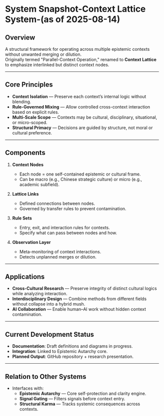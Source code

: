 # System Snapshot-Context Lattice System-(as of 2025-08-14)

## Overview
A structural framework for operating across multiple epistemic contexts without unwanted merging or dilution.  
Originally termed "Parallel-Context Operation," renamed to **Context Lattice** to emphasize interlinked but distinct context nodes.

---

## Core Principles
- **Context Isolation** — Preserve each context’s internal logic without blending.
- **Rule-Governed Mixing** — Allow controlled cross-context interaction based on explicit rules.
- **Multi-Scale Scope** — Contexts may be cultural, disciplinary, situational, or micro-scoped.
- **Structural Primacy** — Decisions are guided by structure, not moral or cultural preference.

---

## Components
1. **Context Nodes**
   - Each node = one self-contained epistemic or cultural frame.
   - Can be macro (e.g., Chinese strategic culture) or micro (e.g., academic subfield).

2. **Lattice Links**
   - Defined connections between nodes.
   - Governed by transfer rules to prevent contamination.

3. **Rule Sets**
   - Entry, exit, and interaction rules for contexts.
   - Specify what can pass between nodes and how.

4. **Observation Layer**
   - Meta-monitoring of context interactions.
   - Detects unplanned merges or dilution.

---

## Applications
- **Cross-Cultural Research** — Preserve integrity of distinct cultural logics while analyzing interaction.
- **Interdisciplinary Design** — Combine methods from different fields without collapse into a hybrid mush.
- **AI Collaboration** — Enable human–AI work without hidden context contamination.

---

## Current Development Status
- **Documentation**: Draft definitions and diagrams in progress.
- **Integration**: Linked to Epistemic Autarchy core.
- **Planned Output**: GitHub repository + research presentation.

---

## Relation to Other Systems
- Interfaces with:
  - **Epistemic Autarchy** — Core self-protection and clarity engine.
  - **Signal Gating** — Filters signals before context entry.
  - **Structural Karma** — Tracks systemic consequences across contexts.
